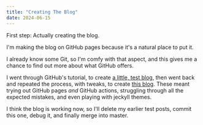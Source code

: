 ```yaml
---
title: "Creating The Blog"
date: 2024-06-15
---
```


First step: Actually creating the blog.

I'm making the blog on GitHub pages because it's a natural place to put it.

I already know some Git, so I'm comfy with that aspect,
and this gives me a chance to find out more about what GitHub offers.

I went through GitHub's tutorial, to create [a little, test blog](https://jsh.github.io/skills-github-pages),
then went back and repeated the process, with tweaks, to create [this blog](https://jsh.github.io/learn-generating-functions).
These meant trying out GitHub pages _and_ GitHub actions, struggling through all the expected mistakes, and even playing with jeckyll themes.

I think the blog is working now, so I'll delete my earlier test posts, commit this one, debug it, and finally merge into master.
